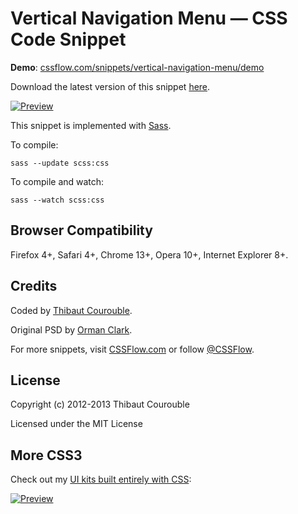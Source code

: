 # Vertical Navigation Menu — CSS Code Snippet

**Demo**: [cssflow.com/snippets/vertical-navigation-menu/demo](http://www.cssflow.com/snippets/vertical-navigation-menu/demo)

Download the latest version of this snippet [here](http://www.cssflow.com/snippets/vertical-navigation-menu.zip).

[![Preview](http://cdn.cssflow.com/snippets/vertical-navigation-menu/preview-580.png)](http://www.cssflow.com/snippets/vertical-navigation-menu)

This snippet is implemented with [Sass](https://github.com/nex3/sass).

To compile:

`sass --update scss:css`

To compile and watch:

`sass --watch scss:css`

## Browser Compatibility

Firefox 4+, Safari 4+, Chrome 13+, Opera 10+, Internet Explorer 8+.

## Credits

Coded by [Thibaut Courouble](http://thibaut.me).

Original PSD by [Orman Clark](http://www.premiumpixels.com/freebies/vertical-navigation-menu-psd/).

For more snippets, visit [CSSFlow.com](http://www.cssflow.com) or follow [@CSSFlow](https://twitter.com/CSSFlow).

## License

Copyright (c) 2012-2013 Thibaut Courouble

Licensed under the MIT License

## More CSS3

Check out my [UI kits built entirely with CSS](http://www.cssflow.com/ui-kits):

[![Preview](http://cdn.cssflow.com/kits/all_kits_preview_850.png)](http://www.cssflow.com/ui-kits)
